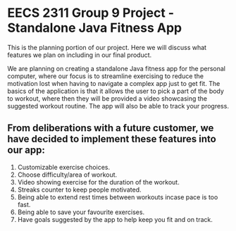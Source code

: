# EECS 2311 Group 9 Project - Standalone Java Fitness App

This is the planning portion of our project. Here we will discuss what features we plan on including in our final product. 

We are planning on creating a standalone Java fitness app for the personal computer, where our focus is to streamline exercising to reduce the motivation lost when having to navigate a complex app just to get fit. The basics of the application is that it allows the user to pick a part of the body to workout, where then they will be provided a video showcasing the suggested workout routine. The app will also be able to track your progress.   

## From deliberations with a future customer, we have decided to implement these features into our app:
1. Customizable exercise choices.
2. Choose difficulty/area of workout.
3. Video showing exercise for the duration of the workout.
4. Streaks counter to keep people motivated.
5. Being able to extend rest times between workouts incase pace is too fast.
6. Being able to save your favourite exercises.
7. Have goals suggested by the app to help keep you fit and on track. 



